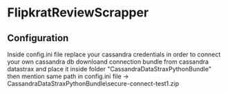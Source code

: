 # FlipkratReviewScrapper


## Configuration

Inside config.ini file replace your cassandra credentials in order to connect your own cassandra db 
downloand connection bundle from cassandra datastrax and place it inside folder "CassandraDataStraxPythonBundle"
then mention same path in config.ini file -> CassandraDataStraxPythonBundle\secure-connect-test1.zip
 
